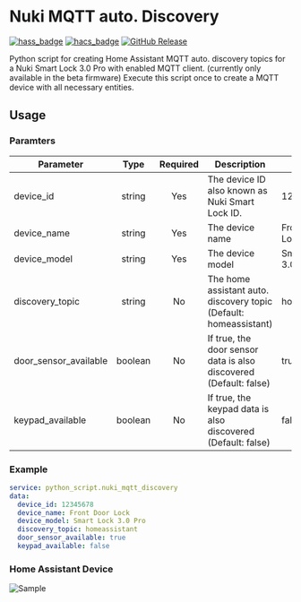 # Nuki MQTT auto. Discovery

[![hass_badge](https://img.shields.io/badge/Platform-Home%20Assistant-blue.svg)](https://www.home-assistant.io)
[![hacs_badge](https://img.shields.io/badge/HACS-Default-orange.svg)](https://github.com/hacs/integration)
[![GitHub Release](https://img.shields.io/github/release/pmazz/ps_hassio_entities.svg)](https://github.com/MattDog06/Nuki-MQTT-auto.-Discovery/releases)

Python script for creating Home Assistant MQTT auto. discovery topics for a Nuki Smart Lock 3.0 Pro with enabled MQTT client. (currently only available in the beta firmware) Execute this script once to create a MQTT device with all necessary entities.

## Usage
### Paramters

| Parameter | Type | Required | Description | Example |
| ---- | :--: | :------: | ----------- | ------- |
| device_id | string | Yes | The device ID also known as Nuki Smart Lock ID. | 12345678 |
| device_name | string | Yes | The device name | Front Door Lock |
| device_model | string | Yes | The device model | Smart Lock 3.0 Pro |
| discovery_topic | string | No | The home assistant auto. discovery topic (Default: homeassistant) | homeassistant |
| door_sensor_available | boolean | No | If true, the door sensor data is also discovered (Default: false) | true |
| keypad_available | boolean | No | 	If true, the keypad data is also discovered (Default: false) | false |

### Example

```yaml
service: python_script.nuki_mqtt_discovery
data:
  device_id: 12345678
  device_name: Front Door Lock
  device_model: Smart Lock 3.0 Pro
  discovery_topic: homeassistant
  door_sensor_available: true
  keypad_available: false
```

### Home Assistant Device
![Sample](homeassistant_example.png)
